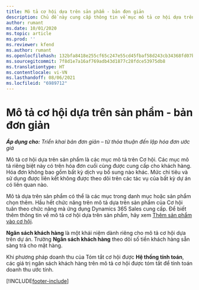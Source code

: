 ```yaml
---
title: Mô tả cơ hội dựa trên sản phẩm - bản đơn giản
description: Chủ đề này cung cấp thông tin về mục mô tả cơ hội dựa trên sản phẩm trong Project Operations.
author: rumant
ms.date: 10/01/2020
ms.topic: article
ms.prod: ''
ms.reviewer: kfend
ms.author: rumant
ms.openlocfilehash: 132bfa8418e255cf65c247e55cd45fbaf58d243cb34368fd07bc4ade11bb243e
ms.sourcegitcommit: 7f8d1e7a16af769adb43d1877c28fdce53975db8
ms.translationtype: HT
ms.contentlocale: vi-VN
ms.lasthandoff: 08/06/2021
ms.locfileid: "6989712"
---
```

# <a name="product-based-opportunity-lines---lite"></a>Mô tả cơ hội dựa trên sản phẩm - bản đơn giản

_**Áp dụng cho:** Triển khai bản đơn giản – từ thỏa thuận đến lập hóa đơn ước giá_

Mô tả cơ hội dựa trên sản phẩm là các mục mô tả trên Cơ hội. Các mục mô tả riêng biệt này có trên hóa đơn cuối cùng được cung cấp cho khách hàng. Hóa đơn không bao gồm bất kỳ dịch vụ bổ sung nào khác. Mức chi tiêu và sử dụng được liên kết không được theo dõi trên các tác vụ của bất kỳ dự án có liên quan nào.

Mô tả dựa trên sản phẩm có thể là các mục trong danh mục hoặc sản phẩm chọn thêm. Hầu hết chức năng trên mô tả dựa trên sản phẩm của Cơ hội tuân theo chức năng mà ứng dụng Dynamics 365 Sales cung cấp. Để biết thêm thông tin về mô tả cơ hội dựa trên sản phẩm, hãy xem [Thêm sản phẩm vào cơ hội](/dynamics365/sales-enterprise/add-products-opportunity).

**Ngân sách khách hàng** là một khái niệm dành riêng cho mô tả cơ hội dựa trên dự án. Trường **Ngân sách khách hàng** theo dõi số tiền khách hàng sẵn sàng trả cho mặt hàng.

Khi phương pháp doanh thu của Tóm tắt cơ hội được **Hệ thống tính toán**, các giá trị ngân sách khách hàng trên mô tả cơ hội được tóm tắt để tính toán doanh thu ước tính. 



[!INCLUDE[footer-include](../../includes/footer-banner.md)]